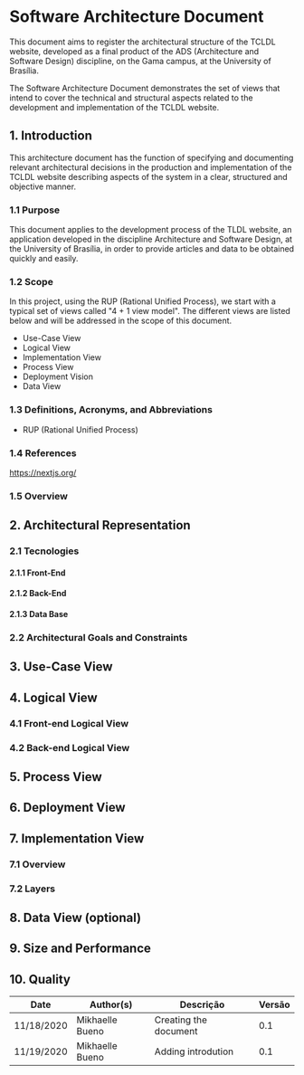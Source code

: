 # Software Architecture Document

This document aims to register the architectural structure of the TCLDL website, developed as a final product of the ADS (Architecture and Software Design) discipline, on the Gama campus, at the University of Brasília.
 
The Software Architecture Document demonstrates the set of views that intend to cover the technical and structural aspects related to the development and implementation of the TCLDL website.


## 1. Introduction
This architecture document has the function of specifying and documenting relevant architectural decisions in the production and implementation of the TCLDL website describing aspects of the system in a clear, structured and objective manner.

### 1.1	Purpose

This document applies to the development process of the TLDL website, an application developed in the discipline Architecture and Software Design, at the University of Brasília, in order to provide articles and data to be obtained quickly and easily.
 



### 1.2	Scope

In this project, using the RUP (Rational Unified Process), we start with a typical set of views called "4 + 1 view model".
The different views are listed below and will be addressed in the scope of this document.
 
- Use-Case View
- Logical View
- Implementation View
- Process View
- Deployment Vision
- Data View


### 1.3	Definitions, Acronyms, and Abbreviations
- RUP (Rational Unified Process)
### 1.4 References	
https://nextjs.org/
### 1.5	Overview

## 2. Architectural Representation
### 2.1 Tecnologies
#### 2.1.1 Front-End 

#### 2.1.2 Back-End



#### 2.1.3 Data Base



###  2.2 Architectural Goals and Constraints


## 3. Use-Case View


## 4. Logical View


### 4.1 Front-end Logical View

### 4.2 Back-end Logical View

## 5. Process View
## 6. Deployment View
## 7. Implementation View
### 7.1	Overview
### 7.2	Layers
## 8. Data View (optional)
## 9. Size and Performance
## 10. Quality

| Date | Author(s) | Descrição | Versão |
|------|-------|-----------|--------|
| 11/18/2020 | Mikhaelle Bueno | Creating the document | 0.1 |
| 11/19/2020 | Mikhaelle Bueno | Adding introdution | 0.1 |